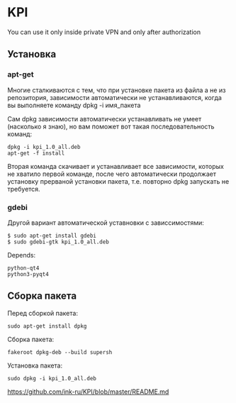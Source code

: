 # KPI
You can use it only inside private VPN and only after authorization

## Установка
### apt-get
Многие сталкиваются с тем, что при установке пакета из файла а не из репозитория, зависимости автоматически не устанавливаются, когда вы выполняете команду dpkg -i имя_пакета

Сам dpkg зависимости автоматически устанавливать не умеет (насколько я знаю), но вам поможет вот такая последовательность команд:
```
dpkg -i kpi_1.0_all.deb
apt-get -f install
```
Вторая команда скачивает и устанавливает все зависимости, которых не хватило первой команде, после чего автоматически продолжает установку прерваной установки пакета, т.е. повторно dpkg запускать не требуется.

### gdebi
Другой вариант автоматической уставновки с зависсимостями:
```
$ sudo apt-get install gdebi
$ sudo gdebi-gtk kpi_1.0_all.deb
```

Depends:
```
python-qt4
python3-pyqt4
```

## Сборка пакета
Перед сборкой пакета:
```
sudo apt-get install dpkg
```

Сборка пакета:
```
fakeroot dpkg-deb --build supersh
```

Установка пакета:
```
sudo dpkg -i kpi_1.0_all.deb
```

https://github.com/ink-ru/KPI/blob/master/README.md
